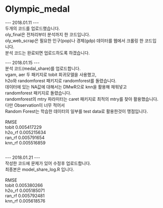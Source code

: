 # Olympic_medal

--- 2018.01.11 --- <br/>
두개의 코드를 업로드했습니다. <br/>
oly_final은 전처리부터 분석까지 한 코드입니다. <br/>
oly_web_scrap은 필요한 인구(pop)나 경제(gdp) 데이터를 웹에서 크롤링 한 코드입니다. <br/>
분석 코드는 완료되면 업로드하도록 하겠습니다. <br/>


--- 2018.01.15 --- <br/>
분석 코드(medal_share)를 업로드합니다. <br/>
vgam, aer 두 패키지로 tobit 회귀모델을 사용했고,<br/>
h2o와 randomforest 패키지로 randomforest를 돌렸습니다.</br>
데이터에 있는 NA값에 대해서는 DMwR으로 knn을 활용해 채워넣고 <br/>
randomforest 패키지로 돌렸습니다. <br/>
randomforest의 mtry 파라미터는 caret 패키지로 최적의 mtry를 찾아 활용했습니다.<br/>
다만 Observation이 너무 적어서 <br/>
Random Forest는 학습한 데이터의 일부를 test data로 활용한것이 맹점입니다. <br/> 
<br/>
              RMSE <br/>
tobit  0.005417229 <br/>
h2o_rf 0.005215634 <br/>
ran_rf 0.005791654 <br/>
knn_rf 0.005516859 <br/>
<br/>

--- 2018.01.21 --- <br/>
작성한 코드에 문제가 있어 수정후 업로드합니다. <br/>
최종본은 model_share_log.R 입니다. <br/>
<br/>
              RMSE <br/>
tobit  0.005380266 <br/>
h2o_rf 0.005185071 <br/>
ran_rf 0.005792481 <br/>
knn_rf 0.005618576 <br/>



